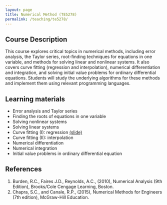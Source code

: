 ```yaml
---
layout: page
title: Numerical Method (TE5278)
permalink: /teaching/te5278/
--- 
```


## Course Description
This course explores critical topics in numerical methods, including error analysis, the Taylor series, root-finding techniques for equations in one variable, and methods for solving linear and nonlinear systems. It also covers curve fitting (regression and interpolation), numerical differentiation and integration, and solving initial value problems for ordinary differential equations. Students will study the underlying algorithms for these methods and implement them using relevant programming languages.

## Learning materials

* Error analysis and Taylor series
* Finding the roots of equations in one variable
* Solving nonlinear systems 
* Solving linear systems 
* Curve fitting (I): regression [(slide)](/teaching/te5278/lecture5.pdf)
* Curve fitting (II): interpolation
* Numerical differentiation
* Numerical integration
* Initial value problems in ordinary differential equation

## References

1. Burden, R.C., Faires J.D., Reynolds, A.C., (2010), Numerical Analysis (9th Edition), Brooks/Cole Cengage Learning, Boston.
1. Chapra, S.C., and Canale, R.P., (2015), Numerical Methods for Engineers (7th edition), McGraw-Hill Education.
